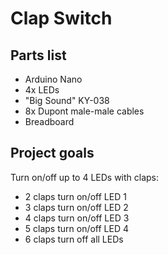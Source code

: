 # Clap Switch

## Parts list

* Arduino Nano
* 4x LEDs
* "Big Sound" KY-038
* 8x Dupont male-male cables
* Breadboard

## Project goals

Turn on/off up to 4 LEDs with claps:
* 2 claps turn on/off LED 1
* 3 claps turn on/off LED 2
* 4 claps turn on/off LED 3
* 5 claps turn on/off LED 4
* 6 claps turn off all LEDs
